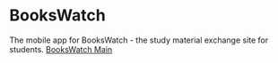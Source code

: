 # BooksWatch

The mobile app for BooksWatch - the study material exchange site for students.
[BooksWatch Main](https://github.com/agzuniverse/MecBooksWatch)